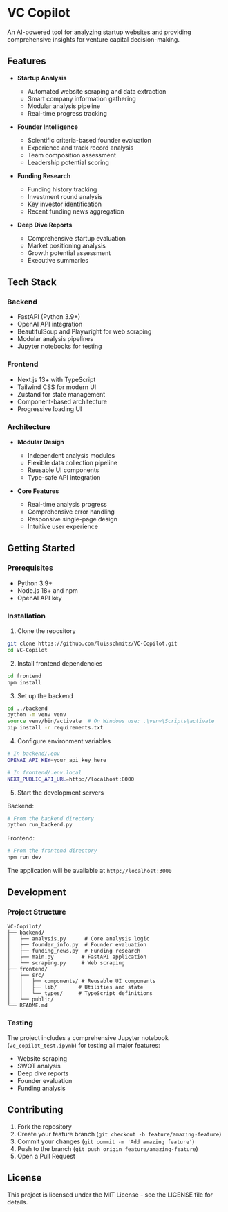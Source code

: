 # VC Copilot

An AI-powered tool for analyzing startup websites and providing comprehensive insights for venture capital decision-making.

## Features

- **Startup Analysis**
  - Automated website scraping and data extraction
  - Smart company information gathering
  - Modular analysis pipeline
  - Real-time progress tracking

- **Founder Intelligence**
  - Scientific criteria-based founder evaluation
  - Experience and track record analysis
  - Team composition assessment
  - Leadership potential scoring

- **Funding Research**
  - Funding history tracking
  - Investment round analysis
  - Key investor identification
  - Recent funding news aggregation

- **Deep Dive Reports**
  - Comprehensive startup evaluation
  - Market positioning analysis
  - Growth potential assessment
  - Executive summaries

## Tech Stack

### Backend
- FastAPI (Python 3.9+)
- OpenAI API integration
- BeautifulSoup and Playwright for web scraping
- Modular analysis pipelines
- Jupyter notebooks for testing

### Frontend
- Next.js 13+ with TypeScript
- Tailwind CSS for modern UI
- Zustand for state management
- Component-based architecture
- Progressive loading UI

### Architecture
- **Modular Design**
  - Independent analysis modules
  - Flexible data collection pipeline
  - Reusable UI components
  - Type-safe API integration

- **Core Features**
  - Real-time analysis progress
  - Comprehensive error handling
  - Responsive single-page design
  - Intuitive user experience

## Getting Started

### Prerequisites
- Python 3.9+
- Node.js 18+ and npm
- OpenAI API key

### Installation

1. Clone the repository
```bash
git clone https://github.com/luisschmitz/VC-Copilot.git
cd VC-Copilot
```

2. Install frontend dependencies
```bash
cd frontend
npm install
```

3. Set up the backend
```bash
cd ../backend
python -m venv venv
source venv/bin/activate  # On Windows use: .\venv\Scripts\activate
pip install -r requirements.txt
```

4. Configure environment variables
```bash
# In backend/.env
OPENAI_API_KEY=your_api_key_here

# In frontend/.env.local
NEXT_PUBLIC_API_URL=http://localhost:8000
```

5. Start the development servers

Backend:
```bash
# From the backend directory
python run_backend.py
```

Frontend:
```bash
# From the frontend directory
npm run dev
```

The application will be available at `http://localhost:3000`

## Development

### Project Structure

```
VC-Copilot/
├── backend/
│   ├── analysis.py      # Core analysis logic
│   ├── founder_info.py  # Founder evaluation
│   ├── funding_news.py  # Funding research
│   ├── main.py         # FastAPI application
│   └── scraping.py     # Web scraping
├── frontend/
│   ├── src/
│   │   ├── components/ # Reusable UI components
│   │   ├── lib/       # Utilities and state
│   │   └── types/     # TypeScript definitions
│   └── public/
└── README.md
```

### Testing

The project includes a comprehensive Jupyter notebook (`vc_copilot_test.ipynb`) for testing all major features:
- Website scraping
- SWOT analysis
- Deep dive reports
- Founder evaluation
- Funding analysis

## Contributing

1. Fork the repository
2. Create your feature branch (`git checkout -b feature/amazing-feature`)
3. Commit your changes (`git commit -m 'Add amazing feature'`)
4. Push to the branch (`git push origin feature/amazing-feature`)
5. Open a Pull Request

## License

This project is licensed under the MIT License - see the LICENSE file for details.